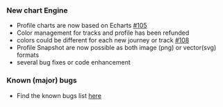 ### New chart Engine
- Profile charts are now based on Echarts [#105](https://github.com/lgs1920/studio/issues/105)
- Color management for tracks and profile has been refunded
- colors could be different for each new journey or track [#108](https://github.com/lgs1920/studio/issues/108)
- Profile Snapshot are now possible as both image (png) or vector(svg) formats
- several bug fixes or code enhancement


### Known (major) bugs
- Find the known bugs list [here](https://github.com/lgs1920/studio/labels/bug)
